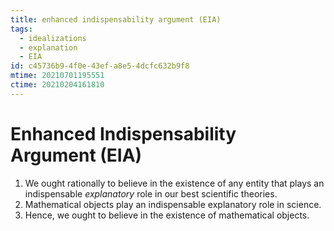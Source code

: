 ```yaml
---
title: enhanced indispensability argument (EIA)
tags:
  - idealizations
  - explanation
  - EIA
id: c45736b9-4f0e-43ef-a8e5-4dcfc632b9f8
mtime: 20210701195551
ctime: 20210204161810
---
```


# Enhanced Indispensability Argument (EIA)

1) We ought rationally to believe in the existence of any entity that plays an indispensable _explanatory_ role in our best scientific theories.
2) Mathematical objects play an indispensable explanatory role in science.
3) Hence, we ought to believe in the existence of mathematical objects.
